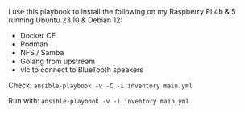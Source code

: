 
I use this playbook to install the following on my Raspberry Pi 4b & 5 running Ubuntu 23.10 & Debian 12:
 - Docker CE
 - Podman
 - NFS / Samba
 - Golang from upstream
 - vlc to connect to BlueTooth speakers

Check:
`ansible-playbook -v -C -i inventory main.yml`

Run with:
`ansible-playbook -v -i inventory main.yml`
